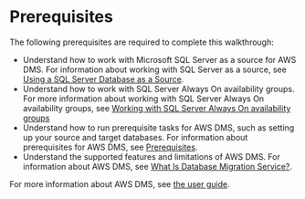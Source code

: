 # Prerequisites<a name="chap-manageddatabases.sqlserveralwayson.prerequisites"></a>

The following prerequisites are required to complete this walkthrough:
+ Understand how to work with Microsoft SQL Server as a source for AWS DMS\. For information about working with SQL Server as a source, see [Using a SQL Server Database as a Source](https://docs.aws.amazon.com/dms/latest/userguide/CHAP_Source.SQLServer.html)\.
+ Understand how to work with SQL Server Always On availability groups\. For more information about working with SQL Server Always On availability groups, see [Working with SQL Server Always On availability groups](https://docs.aws.amazon.com/dms/latest/userguide/CHAP_Source.SQLServer.html#CHAP_Source.SQLServer.AlwaysOn) 
+ Understand how to run prerequisite tasks for AWS DMS, such as setting up your source and target databases\. For information about prerequisites for AWS DMS, see [Prerequisites](https://docs.aws.amazon.com/dms/latest/userguide/CHAP_GettingStarted.Prerequisites.html)\.
+ Understand the supported features and limitations of AWS DMS\. For information about AWS DMS, see [What Is Database Migration Service?](https://docs.aws.amazon.com/dms/latest/userguide/Welcome.html})\.

For more information about AWS DMS, see [the user guide](https://docs.aws.amazon.com/dms/latest/userguide/CHAP_GettingStarted.html)\.